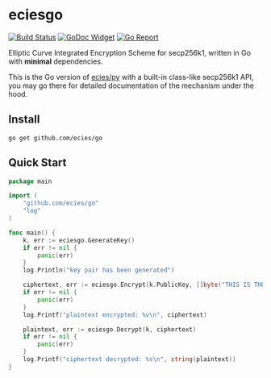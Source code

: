 # eciesgo

[![Build Status](https://travis-ci.com/ecies/go.svg)](https://travis-ci.com/ecies/go)
[![GoDoc Widget](https://godoc.org/github.com/ecies/go?status.svg)](https://godoc.org/ecies/go)
[![Go Report](https://goreportcard.com/badge/github.com/ecies/go)](https://goreportcard.com/report/github.com/ecies/go)

Elliptic Curve Integrated Encryption Scheme for secp256k1, written in Go with **minimal** dependencies.

This is the Go version of [ecies/py](https://github.com/ecies/py) with a built-in class-like secp256k1 API, you may go there for detailed documentation of the mechanism under the hood.

## Install
`go get github.com/ecies/go`

## Quick Start
```go
package main

import (
	"github.com/ecies/go"
	"log"
)

func main() {
	k, err := eciesgo.GenerateKey()
	if err != nil {
		panic(err)
	}
	log.Println("key pair has been generated")

	ciphertext, err := eciesgo.Encrypt(k.PublicKey, []byte("THIS IS THE TEST"))
	if err != nil {
		panic(err)
	}
	log.Printf("plaintext encrypted: %v\n", ciphertext)

	plaintext, err := eciesgo.Decrypt(k, ciphertext)
	if err != nil {
		panic(err)
	}
	log.Printf("ciphertext decrypted: %s\n", string(plaintext))
}
```
